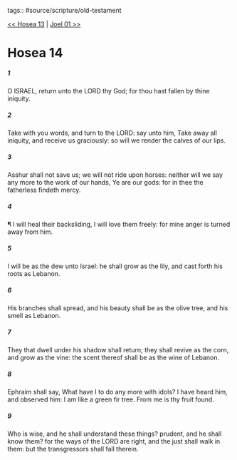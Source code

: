 tags:: #source/scripture/old-testament

[<< Hosea 13](source/scripture/old-testament/28_Hosea/Hosea_13.md) | [Joel 01 >>](source/scripture/old-testament/29_Joel/Joel_01.md)

# Hosea 14

##### 1

O ISRAEL, return unto the LORD thy God; for thou hast fallen by thine iniquity.

##### 2

Take with you words, and turn to the LORD: say unto him, Take away all iniquity, and receive us graciously: so will we render the calves of our lips.

##### 3

Asshur shall not save us; we will not ride upon horses: neither will we say any more to the work of our hands, Ye are our gods: for in thee the fatherless findeth mercy.

##### 4

¶ I will heal their backsliding, I will love them freely: for mine anger is turned away from him.

##### 5

I will be as the dew unto Israel: he shall grow as the lily, and cast forth his roots as Lebanon.

##### 6

His branches shall spread, and his beauty shall be as the olive tree, and his smell as Lebanon.

##### 7

They that dwell under his shadow shall return; they shall revive as the corn, and grow as the vine: the scent thereof shall be as the wine of Lebanon.

##### 8

Ephraim shall say, What have I to do any more with idols? I have heard him, and observed him: I am like a green fir tree. From me is thy fruit found.

##### 9

Who is wise, and he shall understand these things? prudent, and he shall know them? for the ways of the LORD are right, and the just shall walk in them: but the transgressors shall fall therein.
